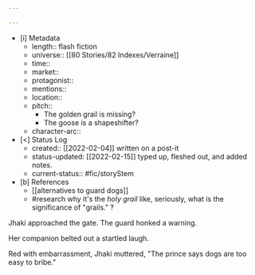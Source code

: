 ```yaml
---

---
```


- [i] Metadata
	- length:: flash fiction
	- universe:: [[80 Stories/82 Indexes/Verraine]]
	- time::
	- market::
	- protagonist::
	- mentions::
	- location::
	- pitch:: 
		- The golden grail is missing? 
		- The goose is a shapeshifter? 
	- character-arc::
- [<]  Status Log
	-  created:: [[2022-02-04]]  written on a post-it
	-  status-updated: [[2022-02-15]] typed up, fleshed out, and added notes. 
	- current-status:: #fic/storyStem 
- [b] References
	- [[alternatives to guard dogs]]
	- #research why it's the _holy grail_ like, seriously, what is the significance of "grails." ? 

Jhaki approached the gate. The guard honked a warning.

Her companion belted out a startled laugh. 

Red with embarrassment, Jhaki muttered, "The prince says dogs are too easy to bribe."